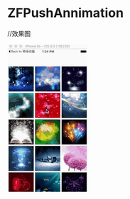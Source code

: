 # ZFPushAnnimation
//效果图

![image](https://github.com/linzaifei/ZFPushAnnimation/blob/master/push.gif)
